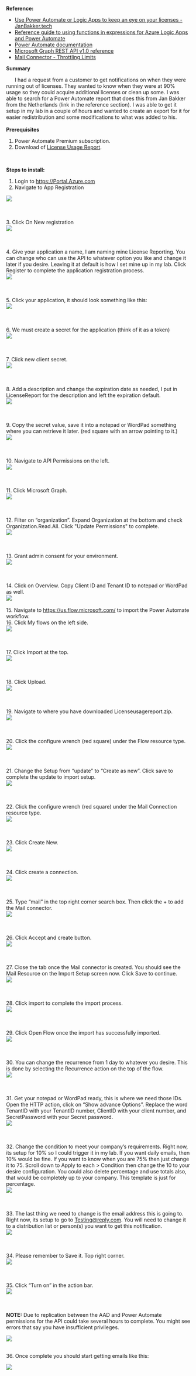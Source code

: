 **Reference:** <BR>
* [Use Power Automate or Logic Apps to keep an eye on your licenses - JanBakker.tech](https://janbakker.tech/use-power-automate-or-logic-apps-to-keep-an-eye-on-your-licenses/) <BR>
* [Reference guide to using functions in expressions for Azure Logic Apps and Power Automate](https://docs.microsoft.com/en-us/azure/logic-apps/workflow-definition-language-functions-reference) <BR>
* [Power Automate documentation](https://docs.microsoft.com/en-us/power-automate/) <BR>
* [Microsoft Graph REST API v1.0 reference](https://docs.microsoft.com/en-us/graph/api/overview?view=graph-rest-1.0) <BR>
* [Mail Connector - Throttling Limits](https://docs.microsoft.com/en-us/connectors/sendmail/#throttling-limits) <BR>

**Summary** <BR>

&nbsp;&nbsp;&nbsp;&nbsp;&nbsp; I had a request from a customer to get notifications on when they were running out of licenses. They wanted to know when they were at 90% usage so they could acquire additional licenses or clean up some. I was able to search for a Power Automate report that does this from Jan Bakker from the Netherlands (link in the reference section). I was able to get it setup in my lab in a couple of hours and wanted to create an export for it for easier redistribution and some modifications to what was added to his.<BR>
<BR>
**Prerequisites** <BR>
1. Power Automate Premium subscription.<BR>
2. Download of [License Usage Report](https://github.com/mattnovitsch/M365/blob/main/LicenseUsageReport.zip).<BR>
<BR>

**Steps to install:** <BR>
1.	Login to https://Portal.Azure.com <BR>
2.	Navigate to App Registration <BR>

![](https://github.com/mattnovitsch/M365/blob/main/M365AppRegistration.JPG) 

<BR><BR>
3.	Click On New registration <BR>
![](https://github.com/mattnovitsch/M365/blob/main/M365NewRegistration.JPG) 

<BR><BR>
4.	Give your application a name, I am naming mine License Reporting. You can change who can use the API to whatever option you like and change it later if you desire. Leaving it at default is how I set mine up in my lab. Click Register to complete the application registration process.<BR>
![](https://github.com/mattnovitsch/M365/blob/main/M365AppRegistration2.JPG)
 
<BR><BR>
5.	Click your application, it should look something like this:<BR>
![](https://github.com/mattnovitsch/M365/blob/main/M365ClickApplicaiton.JPG)

<BR><BR> 
6.	We must create a secret for the application (think of it as a token)<BR>
![](https://github.com/mattnovitsch/M365/blob/main/M365secret1.JPG)
 
<BR><BR>
7.	Click new client secret.<BR>
![](https://github.com/mattnovitsch/M365/blob/main/M365secret2.JPG)
 
<BR> <BR>
8.	Add a description and change the expiration date as needed, I put in LicenseReport for the description and left the expiration default.<BR>
![](https://github.com/mattnovitsch/M365/blob/main/M365secret4.JPG)

<BR> <BR>
9.	Copy the secret value, save it into a notepad or WordPad something where you can retrieve it later. (red square with an arrow pointing to it.)<BR>
![](https://github.com/mattnovitsch/M365/blob/main/M365secret3.JPG)
 
<BR><BR>
10.	Navigate to API Permissions on the left.<BR>
![](https://github.com/mattnovitsch/M365/blob/main/M365API1.JPG)

<BR> <BR>
11.	Click Microsoft Graph.<BR>
![](https://github.com/mattnovitsch/M365/blob/main/M365API2.JPG)

<BR><BR>
12.	Filter on “organization”. Expand Organization at the bottom and check Organization.Read.All. Click "Update Permissions" to complete.<BR>
![](https://github.com/mattnovitsch/M365/blob/main/M365API3.JPG)

<BR><BR>
13.	Grant admin consent for your environment.<BR>
![](https://github.com/mattnovitsch/M365/blob/main/M365API4.JPG)

<BR><BR>
14.	Click on Overview. Copy Client ID and Tenant ID to notepad or WordPad as well.<BR>
![](https://github.com/mattnovitsch/M365/blob/main/M365IDs.JPG)
<BR><BR>
15.	Navigate to https://us.flow.microsoft.com/ to import the Power Automate workflow.<BR>
16.	Click My flows on the left side.<BR>
![](https://github.com/mattnovitsch/M365/blob/main/M365Flow1.jpg)

<BR><BR>
17.	Click Import at the top.<BR>
![](https://github.com/mattnovitsch/M365/blob/main/M365Flow2.jpg)

<BR><BR>
18.	Click Upload.<BR>
![](https://github.com/mattnovitsch/M365/blob/main/M365Flow3.jpg)

<BR><BR>
19.	Navigate to where you have downloaded Licenseusagereport.zip.<BR>
![](https://github.com/mattnovitsch/M365/blob/main/M365ImportPackage.JPG)

<BR><BR>
20.	Click the configure wrench (red square) under the Flow resource type. <BR>
![](https://github.com/mattnovitsch/M365/blob/main/M365Flow4.jpg)

<BR> <BR>
21.	Change the Setup from “update” to “Create as new”. Click save to complete the update to import setup.<BR>
![](https://github.com/mattnovitsch/M365/blob/main/M365Flow5.jpg)

<BR> <BR>
22.	Click the configure wrench (red square) under the Mail Connection resource type.<BR>
![](https://github.com/mattnovitsch/M365/blob/main/M365Flow6.jpg)

<BR> <BR>
23.	Click Create New.<BR>
![](https://github.com/mattnovitsch/M365/blob/main/M365Flow7.jpg)

<BR> <BR>
24.	Click create a connection.<BR>
![](https://github.com/mattnovitsch/M365/blob/main/M365Flow8.jpg)

<BR><BR>
25.	Type “mail” in the top right corner search box. Then click the + to add the Mail connector.<BR>
![](https://github.com/mattnovitsch/M365/blob/main/M365Flow9.jpg)

<BR><BR>
26.	Click Accept and create button. <BR>
![](https://github.com/mattnovitsch/M365/blob/main/M365Flow10.jpg)

<BR><BR>
27.	Close the tab once the Mail connector is created. You should see the Mail Resource on the Import Setup screen now. Click Save to continue.<BR>
![](https://github.com/mattnovitsch/M365/blob/main/M365Flow11.jpg)

<BR> <BR>
28.	Click import to complete the import process.<BR>
![](https://github.com/mattnovitsch/M365/blob/main/M365Flow12.jpg)

<BR><BR>
29.	Click Open Flow once the import has successfully imported. <BR>
![](https://github.com/mattnovitsch/M365/blob/main/M365Flow13.jpg)

<BR> <BR>
30.	You can change the recurrence from 1 day to whatever you desire. This is done by selecting the Recurrence action on the top of the flow.<BR>
![](https://github.com/mattnovitsch/M365/blob/main/M365Flow17.jpg)

<BR> <BR>
31.	Get your notepad or WordPad ready, this is where we need those IDs. Open the HTTP action, click on “Show advance Options”.  Replace the word TenantID with your TenantID number, ClientID with your client number, and SecretPassword with your Secret password. <BR>
![](https://github.com/mattnovitsch/M365/blob/main/M365Flow19.jpg)

<BR> <BR>
32.	Change the condition to meet your company’s requirements. Right now, its setup for 10% so I could trigger it in my lab. If you want daily emails, then 10% would be fine. If you want to know when you are 75% then just change it to 75. Scroll down to Apply to each > Condition then change the 10 to your desire configuration. You could also delete percentage and use totals also, that would be completely up to your company. This template is just for percentage.<BR>
![](https://github.com/mattnovitsch/M365/blob/main/M365Flow14.jpg)

<BR><BR>
33.	The last thing we need to change is the email address this is going to. Right now, its setup to go to Testing@reply.com. You will need to change it to a distribution list or person(s) you want to get this notification. <BR>
![](https://github.com/mattnovitsch/M365/blob/main/M365Flow18.jpg)

<BR><BR>
34.	Please remember to Save it. Top right corner. <BR>
![](https://github.com/mattnovitsch/M365/blob/main/M365Flow15.jpg)

<BR><BR>
35.	Click “Turn on” in the action bar. <BR>
![](https://github.com/mattnovitsch/M365/blob/main/M365Flow16.jpg)

<BR><BR>
**NOTE:** Due to replication between the AAD and Power Automate permissions for the API could take several hours to complete. You might see errors that say you have insufficient privileges. <BR>

![](https://github.com/mattnovitsch/M365/blob/main/M365Error.jpg)

<BR> 
36.	Once complete you should start getting emails like this: <BR>

![](https://github.com/mattnovitsch/M365/blob/main/M365Email.jpg)

<BR><BR>